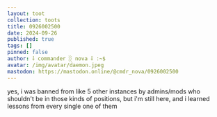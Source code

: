 ```yaml
---
layout: toot
collection: toots
title: 0926002500
date: 2024-09-26
published: true
tags: []
pinned: false
author: ⸸ commander ░ nova ⸸ :~$
avatar: /img/avatar/daemon.jpeg
mastodon: https://mastodon.online/@cmdr_nova/0926002500
---
```


yes, i was banned from like 5 other instances by admins/mods who shouldn't be in those kinds of positions, but i'm still here, and i learned lessons from every single one of them
